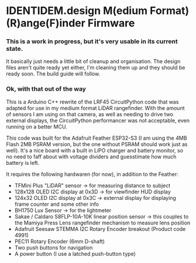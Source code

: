 # IDENTIDEM.design M(edium Format) (R)ange(F)inder Firmware

### This is a work in progress, but it's very usable in its current state.

It basically just needs a little bit of cleanup and organisation.
The design files aren't quite ready yet either, I'm cleaning them up and they should be ready soon. The build guide will follow.

### Ok, with that out of the way

This is a Arduino C++ rewrite of the LRF45 CircuitPython code that was adapted for use in my medium format LiDAR rangefinder. 
With the amount of sensors I am using on that camera, as well as needing to drive two external displays, the CircuitPython performancer was not acceptable, even running on a better MCU.

This code was built for the Adafruit Feather ESP32-S3 (I am using the 4MB Flash 2MB PSRAM version, but the one without PSRAM should work just as well). It's a nice board with a built in LiPO charger and battery monitor, 
so no need to faff about with voltage dividers and guesstimate how much battery is left. 

It requires the following hardwaren (for now), in addition to the Feather:

- TFMini Plus "LiDAR" sensor -> for measuring distance to subject
- 128x128 OLED I2C display at 0x3D -> for viewfinder HUD display
- 124x32 OLED I2C display at 0x3C -> external display for displaying frame counter and some other info
- BH1750 Lux Sensor -> for the lightmeter
- Sakae / Caldaro S8FLP-10A-10K linear position sensor -> this couples to the Mamiya Press Lens rangefinder mechanism to measure lens position
- Adafruit Seesaw STEMMA I2C Rotary Encoder breakout (Product code 4991)
- PEC11 Rotary Encoder (6mm D-shaft)
- Two push buttons for navigation
- A power button (I use a latched push-button type)

